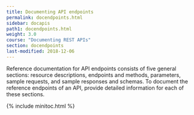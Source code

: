 ```yaml
---
title: Documenting API endpoints
permalink: docendpoints.html
sidebar: docapis
path1: docendpoints.html
weight: 3.0
course: "Documenting REST APIs"
section: docendpoints
last-modified: 2018-12-06
---
```


Reference documentation for API endpoints consists of five general sections: resource descriptions, endpoints and methods, parameters, sample requests, and sample responses and schemas. To document the reference endpoints of an API, provide detailed information for each of these sections.

{% include minitoc.html %}

